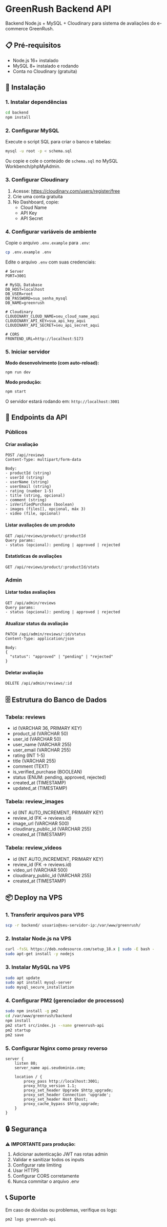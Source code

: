 # GreenRush Backend API

Backend Node.js + MySQL + Cloudinary para sistema de avaliações do e-commerce GreenRush.

## 📋 Pré-requisitos

- Node.js 16+ instalado
- MySQL 8+ instalado e rodando
- Conta no Cloudinary (gratuita)

## 🚀 Instalação

### 1. Instalar dependências

```bash
cd backend
npm install
```

### 2. Configurar MySQL

Execute o script SQL para criar o banco e tabelas:

```bash
mysql -u root -p < schema.sql
```

Ou copie e cole o conteúdo de `schema.sql` no MySQL Workbench/phpMyAdmin.

### 3. Configurar Cloudinary

1. Acesse: https://cloudinary.com/users/register/free
2. Crie uma conta gratuita
3. No Dashboard, copie:
   - Cloud Name
   - API Key
   - API Secret

### 4. Configurar variáveis de ambiente

Copie o arquivo `.env.example` para `.env`:

```bash
cp .env.example .env
```

Edite o arquivo `.env` com suas credenciais:

```env
# Server
PORT=3001

# MySQL Database
DB_HOST=localhost
DB_USER=root
DB_PASSWORD=sua_senha_mysql
DB_NAME=greenrush

# Cloudinary
CLOUDINARY_CLOUD_NAME=seu_cloud_name_aqui
CLOUDINARY_API_KEY=sua_api_key_aqui
CLOUDINARY_API_SECRET=seu_api_secret_aqui

# CORS
FRONTEND_URL=http://localhost:5173
```

### 5. Iniciar servidor

**Modo desenvolvimento (com auto-reload):**
```bash
npm run dev
```

**Modo produção:**
```bash
npm start
```

O servidor estará rodando em: `http://localhost:3001`

## 📡 Endpoints da API

### Públicos

#### Criar avaliação
```http
POST /api/reviews
Content-Type: multipart/form-data

Body:
- productId (string)
- userId (string)
- userName (string)
- userEmail (string)
- rating (number 1-5)
- title (string, opcional)
- comment (string)
- isVerifiedPurchase (boolean)
- images (files[], opcional, máx 3)
- video (file, opcional)
```

#### Listar avaliações de um produto
```http
GET /api/reviews/product/:productId
Query params:
- status (opcional): pending | approved | rejected
```

#### Estatísticas de avaliações
```http
GET /api/reviews/product/:productId/stats
```

### Admin

#### Listar todas avaliações
```http
GET /api/admin/reviews
Query params:
- status (opcional): pending | approved | rejected
```

#### Atualizar status da avaliação
```http
PATCH /api/admin/reviews/:id/status
Content-Type: application/json

Body:
{
  "status": "approved" | "pending" | "rejected"
}
```

#### Deletar avaliação
```http
DELETE /api/admin/reviews/:id
```

## 🗄️ Estrutura do Banco de Dados

### Tabela: reviews
- id (VARCHAR 36, PRIMARY KEY)
- product_id (VARCHAR 50)
- user_id (VARCHAR 50)
- user_name (VARCHAR 255)
- user_email (VARCHAR 255)
- rating (INT 1-5)
- title (VARCHAR 255)
- comment (TEXT)
- is_verified_purchase (BOOLEAN)
- status (ENUM: pending, approved, rejected)
- created_at (TIMESTAMP)
- updated_at (TIMESTAMP)

### Tabela: review_images
- id (INT AUTO_INCREMENT, PRIMARY KEY)
- review_id (FK -> reviews.id)
- image_url (VARCHAR 500)
- cloudinary_public_id (VARCHAR 255)
- created_at (TIMESTAMP)

### Tabela: review_videos
- id (INT AUTO_INCREMENT, PRIMARY KEY)
- review_id (FK -> reviews.id)
- video_url (VARCHAR 500)
- cloudinary_public_id (VARCHAR 255)
- created_at (TIMESTAMP)

## 📦 Deploy na VPS

### 1. Transferir arquivos para VPS

```bash
scp -r backend/ usuario@seu-servidor-ip:/var/www/greenrush/
```

### 2. Instalar Node.js na VPS

```bash
curl -fsSL https://deb.nodesource.com/setup_18.x | sudo -E bash -
sudo apt-get install -y nodejs
```

### 3. Instalar MySQL na VPS

```bash
sudo apt update
sudo apt install mysql-server
sudo mysql_secure_installation
```

### 4. Configurar PM2 (gerenciador de processos)

```bash
sudo npm install -g pm2
cd /var/www/greenrush/backend
npm install
pm2 start src/index.js --name greenrush-api
pm2 startup
pm2 save
```

### 5. Configurar Nginx como proxy reverso

```nginx
server {
    listen 80;
    server_name api.seudominio.com;

    location / {
        proxy_pass http://localhost:3001;
        proxy_http_version 1.1;
        proxy_set_header Upgrade $http_upgrade;
        proxy_set_header Connection 'upgrade';
        proxy_set_header Host $host;
        proxy_cache_bypass $http_upgrade;
    }
}
```

## 🔒 Segurança

⚠️ **IMPORTANTE para produção:**

1. Adicionar autenticação JWT nas rotas admin
2. Validar e sanitizar todos os inputs
3. Configurar rate limiting
4. Usar HTTPS
5. Configurar CORS corretamente
6. Nunca commitar o arquivo .env

## 📞 Suporte

Em caso de dúvidas ou problemas, verifique os logs:

```bash
pm2 logs greenrush-api
```
